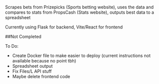 Scrapes bets from Prizepicks (Sports betting website), uses the data and compares to stats from PropsCash (Stats website), outputs best data to a spreadsheet

Currently using Flask for backend, Vite/React for frontend

##Not Completed

To Do:
- Create Docker file to make easier to deploy (current instructions not available because no point tbh)
- Spreadsheet output
- Fix Files/L API stuff
- Maybe delete frontend code